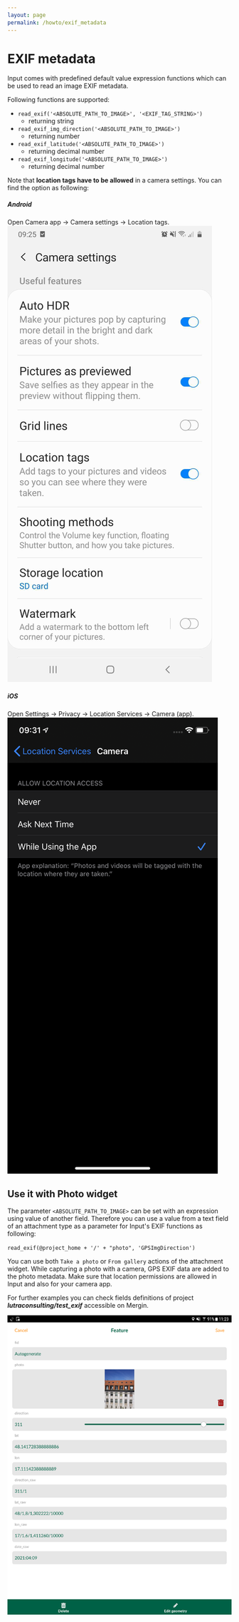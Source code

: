 ```yaml
---
layout: page
permalink: /howto/exif_metadata
---
```


# EXIF metadata

Input comes with predefined default value expression functions which can be used to read an image EXIF metadata.


Following functions are supported:

- `read_exif('<ABSOLUTE_PATH_TO_IMAGE>', '<EXIF_TAG_STRING>')` 
    - returning string
- `read_exif_img_direction('<ABSOLUTE_PATH_TO_IMAGE>')` 
    - returning number
- `read_exif_latitude('<ABSOLUTE_PATH_TO_IMAGE>')` 
    - returning decimal number
- `read_exif_longitude('<ABSOLUTE_PATH_TO_IMAGE>')` 
    - returning decimal number

Note that **location tags have to be allowed** in a camera settings. You can find the option as following:

##### Android
Open Camera app -> Camera settings -> Location tags. 
![photos](../images/android_geo_tags.jpg)

##### iOS
Open Settings -> Privacy -> Location Services -> Camera (app).
![photos](../images/ios_geo_tags.PNG)
 

## Use it with Photo widget
The parameter `<ABSOLUTE_PATH_TO_IMAGE>` can be set with an expression using value of another field. 
Therefore you can use a value from a text field of an attachment type as a parameter for Input's EXIF functions as following:

`read_exif(@project_home + '/' + "photo", 'GPSImgDirection')`

You can use both `Take a photo` or `From gallery` actions of the attachment widget. While capturing a photo with a camera, 
GPS EXIF data are added to the photo metadata. Make sure that location permissions are allowed in Input and also 
for your camera app.

For further examples you can check fields definitions of project **_lutraconsulting/test_exif_** accessible on Mergin.

![photos](../images/gps_exif_metadata.png)
